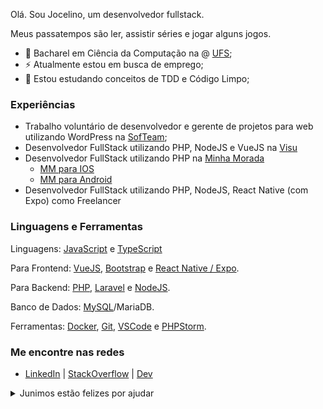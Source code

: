 Olá. Sou Jocelino, um desenvolvedor fullstack. 

Meus passatempos são ler, assistir séries e jogar alguns jogos.



* :telescope: Bacharel em Ciência da Computação na @ [UFS];
* :zap: Atualmente estou em busca de emprego;
* :hammer: Estou estudando conceitos de TDD e Código Limpo;


### Experiências

* Trabalho voluntário de desenvolvedor e gerente de projetos para web utilizando WordPress na [SofTeam];
* Desenvolvedor FullStack utilizando PHP, NodeJS e VueJS na [Visu]
* Desenvolvedor FullStack utilizando PHP na [Minha Morada]
  - [MM para IOS]
  - [MM para Android]
* Desenvolvedor FullStack utilizando PHP, NodeJS, React Native (com Expo) como Freelancer

### Linguagens e Ferramentas

Linguagens: [JavaScript] e [TypeScript]

Para Frontend: [VueJS], [Bootstrap] e [React Native / Expo].

Para Backend: [PHP], [Laravel] e [NodeJS].

Banco de Dados: [MySQL]/MariaDB.

Ferramentas: [Docker], [Git], [VSCode] e [PHPStorm].


### Me encontre nas redes

 - [LinkedIn] | [StackOverflow] | [Dev]


<details>
  <summary>Junimos estão felizes por ajudar</summary>
  <p>
    <img src="https://stardewvalleywiki.com/mediawiki/images/5/57/Junimo.gif" width="100" alt="GIF with one Junimo - NPC from Stardew valley Game" />
    <br /><legend>GIF com um <a href="https://stardewvalleywiki.com/Junimos">Junimo</a> - NPC do jogo <a href="https://stardewvalleywiki.com/">Stardew Valley</a></legend>
  </p>
</details>






[Dev]: https://dev.to/netojocelino
[LinkedIn]: https://www.linkedin.com/in/netojocelino
[SofTeam]: https://softeam.com.br/
[StackOverflow]: https://stackoverflow.com/users/5228535/rogue-psycho
[UFS]: https://www.sigaa.ufs.br/sigaa/public/curso/portal.jsf?lc=pt_BR&id=320143
[Visu]: https://visu.cc/
[Minha Morada]: https://minhamorada.pt/
[MM para IOS]: https://apps.apple.com/pt/developer/minha-morada/id1697310726
[MM para Android]: https://play.google.com/store/apps/developer?id=Minha+Morada

[JavaScript]: https://developer.mozilla.org/en-US/docs/Web/JavaScript
[TypeScript]: https://www.typescriptlang.org/
[VueJS]: https://vuejs.org/
[Bootstrap]: https://getbootstrap.com/
[PHP]: https://www.php.net/
[Laravel]: https://laravel.com/
[NodeJS]: https://nodejs.org/
[MySQL]: https://mysql.com/
[Docker]: https://docker.com
[Git]: https://git-scm.com/
[VSCode]: https://code.visualstudio.com/
[React Native / Expo]: https://expo.dev/
[PHPStorm]: https://www.jetbrains.com/phpstorm/


[Junimo]: https://stardewvalleywiki.com/Junimos
